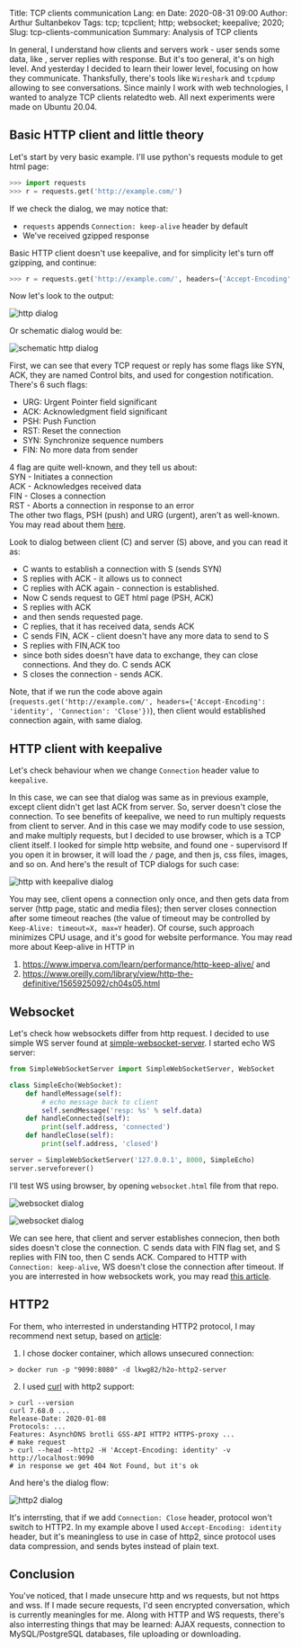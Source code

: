 Title: TCP clients communication
Lang: en
Date: 2020-08-31 09:00
Author: Arthur Sultanbekov
Tags: tcp; tcpclient; http; websocket; keepalive; 2020;
Slug: tcp-clients-communication
Summary: Analysis of TCP clients

In general, I understand how clients and servers work - user sends some data, like , server replies with response. But it's too general, it's on high level. And yesterday I decided to learn their lower level, focusing on how they communicate. Thanksfully, there's tools like `Wireshark` and `tcpdump` allowing to see conversations. Since mainly I work with web technologies, I wanted to analyze TCP clients relatedto web. All next experiments were made on Ubuntu 20.04.

## Basic HTTP client and little theory

Let's start by very basic example. I'll use python's requests module to get html page:
```python
>>> import requests
>>> r = requests.get('http://example.com/')
```

If we check the dialog, we may notice that:

* `requests` appends `Connection: keep-alive` header by default
* We've received gzipped response

Basic HTTP client doesn't use keepalive, and for simplicity let's turn off gzipping, and continue:

```python
>>> r = requests.get('http://example.com/', headers={'Accept-Encoding': 'identity', 'Connection': 'Close'})
```

Now let's look to the output:

![http dialog]({filename}/images/tcp-clients-communication/2020-08-29_15-12.png)

Or schematic dialog would be:

![schematic http dialog]({filename}/images/tcp-clients-communication/2020-08-29_16-26.png)

First, we can see that every TCP request or reply has some flags like SYN, ACK, they are named Control bits, and used for congestion notification. There's 6 such flags:

* URG: Urgent Pointer field significant
* ACK: Acknowledgment field significant
* PSH: Push Function
* RST: Reset the connection
* SYN: Synchronize sequence numbers
* FIN: No more data from sender

4 flag are quite well-known, and they tell us about:<br>
SYN - Initiates a connection<br>
ACK - Acknowledges received data<br>
FIN - Closes a connection<br>
RST - Aborts a connection in response to an error<br>
The other two flags, PSH (push) and URG (urgent), aren't as well-known. You may read about them [here](https://packetlife.net/blog/2011/mar/2/tcp-flags-psh-and-urg/).

Look to dialog between client (C) and server (S) above, and you can read it as:

* C wants to establish a connection with S (sends SYN)
* S replies with ACK - it allows us to connect
* C replies with ACK again - connection is established.
* Now C sends request to GET html page (PSH, ACK)
* S replies with ACK
* and then sends requested page.
* C replies, that it has received data, sends ACK
* C sends FIN, ACK - client doesn't have any more data to send to S
* S replies with FIN,ACK too
* since both sides doesn't have data to exchange, they can close connections. And they do. C sends ACK
* S closes the connection - sends ACK.

Note, that if we run the code above again (`requests.get('http://example.com/', headers={'Accept-Encoding': 'identity', 'Connection': 'Close'})`), then client would established connection again, with same dialog.

## HTTP client with keepalive

Let's check behaviour when we change `Connection` header value to `keepalive`.

In this case, we can see that dialog was same as in previous example, except client didn't get last ACK from server. So, server doesn't close the connection. To see benefits of keepalive, we need to run multiply requests from client to server. And in this case we may modify code to use session, and make multiply requests, but I decided to use browser, which is a TCP client itself. I looked for simple http website, and found one - supervisord If you open it in browser, it will load the `/` page, and then js, css files, images, and so on. And here's the result of TCP dialogs for such case:

![http with keepalive dialog]({filename}/images/tcp-clients-communication/2020-08-29_18-50.png)

You may see, client opens a connection only once, and then gets data from server (http page, static and media files); then server closes connection after some timeout reaches (the value of timeout may be controlled by `Keep-Alive: timeout=X, max=Y` header). Of course, such approach minimizes CPU usage, and it's good for website performance.
You may read more about Keep-alive in HTTP in<br> 
1) https://www.imperva.com/learn/performance/http-keep-alive/ and<br> 
2) https://www.oreilly.com/library/view/http-the-definitive/1565925092/ch04s05.html


## Websocket

Let's check how websockets differ from http request. I decided to use simple WS server found at [simple-websocket-server](https://github.com/dpallot/simple-websocket-server).
I started echo WS server:

```python
from SimpleWebSocketServer import SimpleWebSocketServer, WebSocket

class SimpleEcho(WebSocket):
    def handleMessage(self):
        # echo message back to client
        self.sendMessage('resp: %s' % self.data)
    def handleConnected(self):
        print(self.address, 'connected')
    def handleClose(self):
        print(self.address, 'closed')

server = SimpleWebSocketServer('127.0.0.1', 8000, SimpleEcho)
server.serveforever()
```

I'll test WS using browser, by opening `websocket.html` file from that repo.

![websocket dialog]({filename}/images/tcp-clients-communication/2020-08-29_19-49.png)

![websocket dialog]({filename}/images/tcp-clients-communication/2020-08-29_19-48.png)

We can see here, that client and server establishes connecion, then both sides doesn't close the connection. C sends data with FIN flag set, and S replies with FIN too, then C sends ACK. Compared to HTTP with `Connection: keep-alive`, WS doesn't close the connection after timeout. If you are interrested in how websockets work, you may read [this article](https://lucumr.pocoo.org/2012/9/24/websockets-101/).


## HTTP2
For them, who interrested in understanding HTTP2 protocol, I may recommend next setup, based on [article](https://blog.lgohlke.de/docker/h2o/2016/03/01/dockerized-h2o-webserver.html):
1. I chose docker container, which allows unsecured connection:
```
> docker run -p "9090:8080" -d lkwg82/h2o-http2-server
```

2. I used [curl](https://curl.haxx.se/docs/http2.html) with http2 support:
```
> curl --version
curl 7.68.0 ...
Release-Date: 2020-01-08
Protocols: ...
Features: AsynchDNS brotli GSS-API HTTP2 HTTPS-proxy ...
# make request
> curl --head --http2 -H 'Accept-Encoding: identity' -v http://localhost:9090
# in response we get 404 Not Found, but it's ok
```

And here's the dialog flow:

![http2 dialog]({filename}/images/tcp-clients-communication/2020-08-30_11-23.png)

It's interrsting, that if we add `Connection: Close` header, protocol won't switch to HTTP2. In my example above I used `Accept-Encoding: identity` header, but it's meaningless to use in case of http2, since protocol uses data compression, and sends bytes instead of plain text.

## Conclusion
You've noticed, that I made unsecure http and ws requests, but not https and wss. If I made secure requests, I'd seen encrypted conversation, which is currently meaningles for me. Along with HTTP and WS requests, there's also interresting things that may be learned: AJAX requests, connection to MySQL/PostgreSQL databases, file uploading or downloading.
